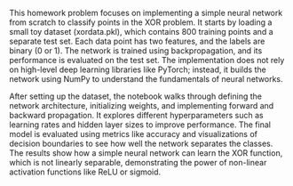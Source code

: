 This homework problem focuses on implementing a simple neural network from scratch to classify points in the XOR problem. It starts by loading a small toy dataset (xordata.pkl), which contains 800 training points and a separate test set. Each data point has two features, and the labels are binary (0 or 1). The network is trained using backpropagation, and its performance is evaluated on the test set. The implementation does not rely on high-level deep learning libraries like PyTorch; instead, it builds the network using NumPy to understand the fundamentals of neural networks.

After setting up the dataset, the notebook walks through defining the network architecture, initializing weights, and implementing forward and backward propagation. It explores different hyperparameters such as learning rates and hidden layer sizes to improve performance. The final model is evaluated using metrics like accuracy and visualizations of decision boundaries to see how well the network separates the classes. The results show how a simple neural network can learn the XOR function, which is not linearly separable, demonstrating the power of non-linear activation functions like ReLU or sigmoid.
